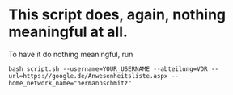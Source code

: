 # This script does, again, nothing meaningful at all.

To have it do nothing meaningful, run

```console
bash script.sh --username=YOUR_USERNAME --abteilung=VDR --url=https://google.de/Anwesenheitsliste.aspx --home_network_name="hermannschmitz"
```

